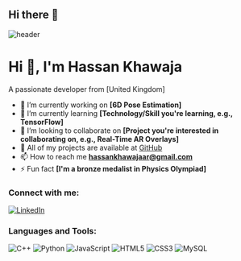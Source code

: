 ## Hi there 👋
![header](url-to-your-header-image)

# Hi 👋, I'm Hassan Khawaja
A passionate developer from [United Kingdom]

- 🔭 I’m currently working on **[6D Pose Estimation]**
- 🌱 I’m currently learning **[Technology/Skill you're learning, e.g., TensorFlow]**
- 🤝 I’m looking to collaborate on **[Project you're interested in collaborating on, e.g., Real-Time AR Overlays]**
- 💼 All of my projects are available at [GitHub](https://github.com/HassanKh17)
- 📫 How to reach me **hassankhawajaar@gmail.com**
- ⚡ Fun fact **[I'm a bronze medalist in Physics Olympiad]**

### Connect with me:
[![LinkedIn](https://img.shields.io/badge/LinkedIn-blue?style=flat&logo=linkedin)](https://www.linkedin.com/in/hassan-khawaja-a2b446270/)

### Languages and Tools:
![C++](https://img.shields.io/badge/C++-00599C?style=flat&logo=c%2B%2B)
![Python](https://img.shields.io/badge/Python-3776AB?style=flat&logo=python)
![JavaScript](https://img.shields.io/badge/JavaScript-F7DF1E?style=flat&logo=javascript)
![HTML5](https://img.shields.io/badge/HTML5-E34F26?style=flat&logo=html5)
![CSS3](https://img.shields.io/badge/CSS3-1572B6?style=flat&logo=css3)
![MySQL](https://img.shields.io/badge/MySQL-4479A1?style=flat&logo=mysql)



<!--
**HassanKh17/HassanKh17** is a ✨ _special_ ✨ repository because its `README.md` (this file) appears on your GitHub profile.

Here are some ideas to get you started:

- 🔭 I’m currently working on ...
- 🌱 I’m currently learning ...
- 👯 I’m looking to collaborate on ...
- 🤔 I’m looking for help with ...
- 💬 Ask me about ...
- 📫 How to reach me: ...
- 😄 Pronouns: ...
- ⚡ Fun fact: ...
-->
